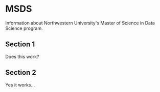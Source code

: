 # MSDS
Information about Northwestern University's Master of Science in Data Science program.

## Section 1
Does this work?

## Section 2
Yes it works...
